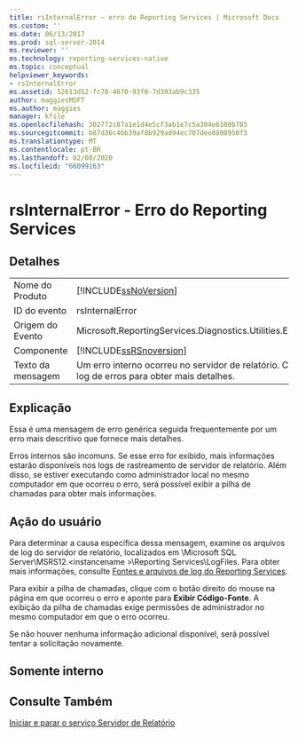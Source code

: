 ```yaml
---
title: rsInternalError – erro do Reporting Services | Microsoft Docs
ms.custom: ''
ms.date: 06/13/2017
ms.prod: sql-server-2014
ms.reviewer: ''
ms.technology: reporting-services-native
ms.topic: conceptual
helpviewer_keywords:
- rsInternalError
ms.assetid: 52613d52-fc78-4870-93f0-7d393ab9c335
author: maggiesMSFT
ms.author: maggies
manager: kfile
ms.openlocfilehash: 302772c87a1e1d4e5cf3ab1e7c5a304e6100b785
ms.sourcegitcommit: b87d36c46b39af8b929ad94ec707dee8800950f5
ms.translationtype: MT
ms.contentlocale: pt-BR
ms.lasthandoff: 02/08/2020
ms.locfileid: "66099163"
---
```

# <a name="rsinternalerror---reporting-services-error"></a>rsInternalError - Erro do Reporting Services
    
## <a name="details"></a>Detalhes  
  
|||  
|-|-|  
|Nome do Produto|[!INCLUDE[ssNoVersion](../../includes/ssnoversion-md.md)]|  
|ID do evento|rsInternalError|  
|Origem do Evento|Microsoft.ReportingServices.Diagnostics.Utilities.ErrorStrings|  
|Componente|[!INCLUDE[ssRSnoversion](../../includes/ssrsnoversion-md.md)]|  
|Texto da mensagem|Um erro interno ocorreu no servidor de relatório. Consulte o log de erros para obter mais detalhes.|  
  
## <a name="explanation"></a>Explicação  
 Essa é uma mensagem de erro genérica seguida frequentemente por um erro mais descritivo que fornece mais detalhes.  
  
 Erros internos são incomuns. Se esse erro for exibido, mais informações estarão disponíveis nos logs de rastreamento de servidor de relatório. Além disso, se estiver executando como administrador local no mesmo computador em que ocorreu o erro, será possível exibir a pilha de chamadas para obter mais informações.  
  
## <a name="user-action"></a>Ação do usuário  
 Para determinar a causa específica dessa mensagem, examine os arquivos de log do servidor de relatório, localizados em \Microsoft SQL Server\MSRS12.\<instancename >\Reporting Services\LogFiles. Para obter mais informações, consulte [Fontes e arquivos de log do Reporting Services](../report-server/reporting-services-log-files-and-sources.md).  
  
 Para exibir a pilha de chamadas, clique com o botão direito do mouse na página em que ocorreu o erro e aponte para **Exibir Código-Fonte**. A exibição da pilha de chamadas exige permissões de administrador no mesmo computador em que o erro ocorreu.  
  
 Se não houver nenhuma informação adicional disponível, será possível tentar a solicitação novamente.  
  
## <a name="internal-only"></a>Somente interno  
  
## <a name="see-also"></a>Consulte Também  
 [Iniciar e parar o serviço Servidor de Relatório](../report-server/start-and-stop-the-report-server-service.md)  
  
  
